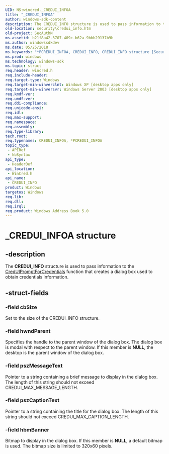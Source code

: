 ```yaml
---
UID: NS:wincred._CREDUI_INFOA
title: "_CREDUI_INFOA"
author: windows-sdk-content
description: The CREDUI_INFO structure is used to pass information to the CredUIPromptForCredentials function that creates a dialog box used to obtain credentials information.
old-location: security\credui_info.htm
old-project: SecAuthN
ms.assetid: b21f8a42-3707-409c-b62a-9bbb29137b9b
ms.author: windowssdkdev
ms.date: 05/25/2018
ms.keywords: "*PCREDUI_INFOA, CREDUI_INFO, CREDUI_INFO structure [Security], CREDUI_INFOA, PCREDUI_INFO, PCREDUI_INFO structure pointer [Security], _CREDUI_INFOA, _cred_credui_info, security.credui_info, wincred/CREDUI_INFO, wincred/PCREDUI_INFO"
ms.prod: windows
ms.technology: windows-sdk
ms.topic: struct
req.header: wincred.h
req.include-header: 
req.target-type: Windows
req.target-min-winverclnt: Windows XP [desktop apps only]
req.target-min-winversvr: Windows Server 2003 [desktop apps only]
req.kmdf-ver: 
req.umdf-ver: 
req.ddi-compliance: 
req.unicode-ansi: 
req.idl: 
req.max-support: 
req.namespace: 
req.assembly: 
req.type-library: 
tech.root: 
req.typenames: CREDUI_INFOA, *PCREDUI_INFOA
topic_type:
 - APIRef
 - kbSyntax
api_type:
 - HeaderDef
api_location:
 - WinCred.h
api_name:
 - CREDUI_INFO
product: Windows
targetos: Windows
req.lib: 
req.dll: 
req.irql: 
req.product: Windows Address Book 5.0
---
```


# _CREDUI_INFOA structure


## -description


The <b>CREDUI_INFO</b> structure is used to pass information to the 
<a href="https://msdn.microsoft.com/97a8e750-3e63-4e6f-a875-1e5c49c30dd4">CredUIPromptForCredentials</a> function that creates a dialog box used to obtain credentials information.


## -struct-fields




### -field cbSize

Set to the size of the CREDUI_INFO structure.


### -field hwndParent

Specifies the handle to the parent window of the dialog box. The dialog box is modal with respect to the parent window. If this member is <b>NULL</b>, the desktop is the parent window of the dialog box.


### -field pszMessageText

Pointer to a string containing a brief message to display in the dialog box. The length of this string should not exceed CREDUI_MAX_MESSAGE_LENGTH.


### -field pszCaptionText

Pointer to a string containing the title for the dialog box. The length of this string should not exceed CREDUI_MAX_CAPTION_LENGTH.


### -field hbmBanner

Bitmap to display in the dialog box. If this member is <b>NULL</b>, a default bitmap is used. The bitmap size is limited to 320x60 pixels.

